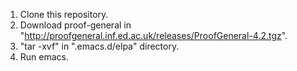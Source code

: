 1. Clone this repository.
2. Download proof-general in "http://proofgeneral.inf.ed.ac.uk/releases/ProofGeneral-4.2.tgz".
3. "tar -xvf" in ".emacs.d/elpa" directory.
4. Run emacs.